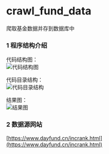 # crawl_fund_data
爬取基金数据并存到数据库中

### 1 程序结构介绍
代码结构图：   
![代码结构图](https://cdn.jsdelivr.net/gh/crazyjums/crawl_fund_data@master/621273-5866743b51461e55.png)

代码目录结构：   
![代码目录结构](https://cdn.jsdelivr.net/gh/crazyjums/crawl_fund_data@master/621273-968868daae5c0dd4.png)



结果图：   
![结果图](https://cdn.jsdelivr.net/gh/crazyjums/crawl_fund_data@master/621273-47c43f78bd151981.png)

### 2 数据源网站
[https://www.dayfund.cn/incrank.html](https://www.dayfund.cn/incrank.html)

